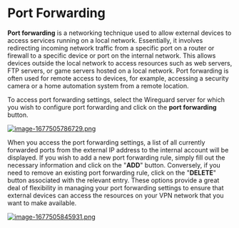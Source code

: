 # Port Forwarding

**Port forwarding** is a networking technique used to allow external devices to access services running on a local network. Essentially, it involves redirecting incoming network traffic from a specific port on a router or firewall to a specific device or port on the internal network. This allows devices outside the local network to access resources such as web servers, FTP servers, or game servers hosted on a local network. Port forwarding is often used for remote access to devices, for example, accessing a security camera or a home automation system from a remote location.

To access port forwarding settings, select the Wireguard server for which you wish to configure port forwarding and click on the **port forwarding** button.

[![image-1677505786729.png](https://doc.puq.info/uploads/images/gallery/2023-02/scaled-1680-/image-1677505786729.png)](https://doc.puq.info/uploads/images/gallery/2023-02/image-1677505786729.png)

When you access the port forwarding settings, a list of all currently forwarded ports from the external IP address to the internal account will be displayed. If you wish to add a new port forwarding rule, simply fill out the necessary information and click on the "**ADD**" button. Conversely, if you need to remove an existing port forwarding rule, click on the "**DELETE**" button associated with the relevant entry. These options provide a great deal of flexibility in managing your port forwarding settings to ensure that external devices can access the resources on your VPN network that you want to make available.

[![image-1677505845931.png](https://doc.puq.info/uploads/images/gallery/2023-02/scaled-1680-/image-1677505845931.png)](https://doc.puq.info/uploads/images/gallery/2023-02/image-1677505845931.png)